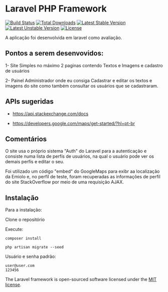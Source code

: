 # Laravel PHP Framework

[![Build Status](https://travis-ci.org/laravel/framework.svg)](https://travis-ci.org/laravel/framework)
[![Total Downloads](https://poser.pugx.org/laravel/framework/d/total.svg)](https://packagist.org/packages/laravel/framework)
[![Latest Stable Version](https://poser.pugx.org/laravel/framework/v/stable.svg)](https://packagist.org/packages/laravel/framework)
[![Latest Unstable Version](https://poser.pugx.org/laravel/framework/v/unstable.svg)](https://packagist.org/packages/laravel/framework)
[![License](https://poser.pugx.org/laravel/framework/license.svg)](https://packagist.org/packages/laravel/framework)

A aplicação foi desenvolvida em laravel como avaliação.

## Pontos a serem desenvovidos:

 1- Site Simples no máximo 2 paginas contendo Textos e Imagens e cadastro de usuários
 
 2- Painel Administrador onde eu consiga Cadastrar e editar os textos e imagens do site como também consultar os usuários que se cadastraram.

## APIs sugeridas

- https://api.stackexchange.com/docs

- https://developers.google.com/maps/get-started/?hl=pt-br

## Comentários

 O site usa o próprio sistema "Auth" do Laravel para a autenticação e consiste numa lista de perfís de usuários, na qual o 
usuário pode ver os demais perfís e editar o seu.
 
 Foi utilizado um código "embed" do GoogleMaps para exibr aa localização da Emiolo 
e, no perfíl de teste, foram recuperadas as informações de perfil do site StackOverflow por meio de uma requisição AJAX. 

## Instalação
    
Para a instalação:

Clone o repositório

Execute:

    composer install

    php artisan migrate --seed

Usuário e senha padrão:

    user@user.com
    123456

The Laravel framework is open-sourced software licensed under the [MIT license](http://opensource.org/licenses/MIT).

